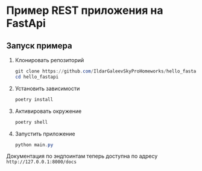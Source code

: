 # Пример REST приложения на FastApi

## Запуск примера

1. Клонировать репозиторий
    ```PowerShell
    git clone https://github.com/IldarGaleevSkyProHomeworks/hello_fastapi.git
    cd hello_fastapi
    ```
1. Установить зависимости
    ```PowerShell
    poetry install
    ```

1. Активировать окружение
    ```PowerShell
    poetry shell
    ```

1. Запустить приложение
    ```PowerShell
    python main.py
    ```

Документация по эндпоинтам теперь доступна по адресу `http://127.0.0.1:8000/docs`